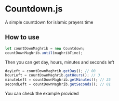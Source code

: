 # Countdown.js
A simple countdown for islamic prayers time

## How to use 
```javascript
let countDownMaghrib = new Countdown;
countDownMaghrib.until(maghribTime);
```
Then you can get day, hours, minutes and seconds left

```javascript
dayLeft = countDownMaghrib.getDay(); // 00
hourLeft = countDownMaghrib.getHours(); // 3 
minuteLeft = countDownMaghrib.getMinutes(); // 25
secondLeft = countDownMaghrib.getSeconds(); // 01
```

You can check the example provided
